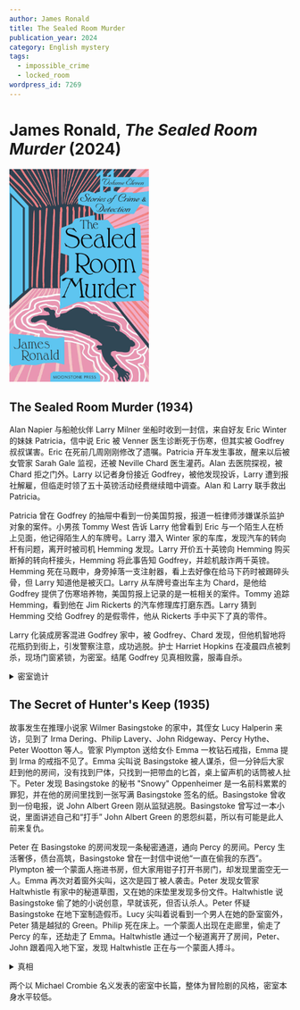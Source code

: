 ```yaml
---
author: James Ronald
title: The Sealed Room Murder
publication_year: 2024
category: English mystery
tags:
  - impossible_crime
  - locked_room
wordpress_id: 7269
---
```


# James Ronald, <i>The Sealed Room Murder</i> (2024)

<img src=images/2024_cover.jpg width=250/>

## The Sealed Room Murder (1934)

Alan Napier 与船舱伙伴 Larry Milner 坐船时收到一封信，来自好友 Eric Winter 的妹妹 Patricia，信中说 Eric 被 Venner 医生诊断死于伤寒，但其实被 Godfrey 叔叔谋害。Eric 在死前几周刚刚修改了遗嘱。Patricia 开车发生事故，醒来以后被女管家 Sarah Gale 监视，还被 Neville Chard 医生灌药。Alan 去医院探视，被 Chard 拒之门外。Larry 以记者身份接近 Godfrey，被他发现投诉，Larry 遭到报社解雇，但临走时领了五十英镑活动经费继续暗中调查。Alan 和 Larry 联手救出 Patricia。

Patricia 曾在 Godfrey 的抽屉中看到一份美国剪报，报道一桩律师涉嫌谋杀监护对象的案件。小男孩 Tommy West 告诉 Larry 他曾看到 Eric 与一个陌生人在桥上见面，他记得陌生人的车牌号。Larry 潜入 Winter 家的车库，发现汽车的转向杆有问题，离开时被司机 Hemming 发现。Larry 开价五十英镑向 Hemming 购买断掉的转向杆接头，Hemming 将此事告知 Godfrey，并趁机敲诈两千英镑。Hemming 死在马厩中，身旁掉落一支注射器，看上去好像在给马下药时被踢碎头骨，但 Larry 知道他是被灭口。Larry 从车牌号查出车主为 Chard，是他给 Godfrey 提供了伤寒培养物，美国剪报上记录的是一桩相关的案件。Tommy 追踪 Hemming，看到他在 Jim Rickerts 的汽车修理库打磨东西。Larry 猜到 Hemming 交给 Godfrey 的是假零件，他从 Rickerts 手中买下了真的零件。

Larry 化装成房客混进 Godfrey 家中，被 Godfrey、Chard 发现，但他机智地将花瓶扔到街上，引发警察注意，成功逃脱。护士 Harriet Hopkins 在凌晨四点被刺杀，现场门窗紧锁，为密室。结尾 Godfrey 见真相败露，服毒自杀。

<details><summary>密室诡计</summary>
Godfrey 和 Chard 合力刺杀 Harriet，从窗户爬到下面的平顶上，从外面取下玻璃，关上空窗框，扣上防盗锁栓，再把玻璃放回原位，用新油灰粘好。一小时后，Chard 在窗外的油灰上刷上快干油漆。
</details>

## The Secret of Hunter's Keep (1935)

故事发生在推理小说家 Wilmer Basingstoke 的家中，其侄女 Lucy Halperin 来访，见到了 Irma Dering、Philip Lavery、John Ridgeway、Percy Hythe、Peter Wootton 等人。管家 Plympton 送给女仆 Emma 一枚钻石戒指，Emma 提到 Irma 的戒指不见了。Emma 尖叫说 Basingstoke 被人谋杀，但一分钟后大家赶到他的房间，没有找到尸体，只找到一把带血的匕首，桌上留声机的话筒被人扯下。Peter 发现 Basingstoke 的秘书 "Snowy" Oppenheimer 是一名前科累累的罪犯，并在他的房间里找到一张写满 Basingstoke 签名的纸。Basingstoke 曾收到一份电报，说 John Albert Green 刚从监狱逃脱。Basingstoke 曾写过一本小说，里面讲述自己和“打手” John Albert Green 的恩怨纠葛，所以有可能是此人前来复仇。

Peter 在 Basingstoke 的房间发现一条秘密通道，通向 Percy 的房间。Percy 生活奢侈，债台高筑，Basingstoke 曾在一封信中说他“一直在偷我的东西”。Plympton 被一个蒙面人拖进书房，但大家用钳子打开书房门，却发现里面空无一人。Emma 再次对着窗外尖叫，这次是园丁被人袭击。Peter 发现女管家 Haltwhistle 有家中的秘道草图，又在她的床垫里发现多份文件。Haltwhistle 说 Basingstoke 偷了她的小说创意，早就该死，但否认杀人。Peter 怀疑 Basingstoke 在地下室制造假币。Lucy 尖叫着说看到一个男人在她的卧室窗外，Peter 猜是越狱的 Green。Philip 死在床上。一个蒙面人出现在走廊里，偷走了 Percy 的车，还劫走了 Emma。Haltwhistle 通过一个秘道离开了房间，Peter、John 跟着闯入地下室，发现 Haltwhistle 正在与一个蒙面人搏斗。

<details><summary>真相</summary>
地下室的蒙面人是 Basingstoke，他为了新书的素材制造闹剧，“绑架”了 Plympton，并让他装扮成蒙面人制造惊悚。Plympton 偷了家中的财物，带着 Emma 逃跑时被警察逮捕。Philip 没有死，只是喝醉酒睡倒，胸前污渍是红酒。Lucy 卧室窗外的男人是“打手”Green，被 John 制服。Haltwhistle 最近刚从精神病院逃脱。
</details>

两个以 Michael Crombie 名义发表的密室中长篇，整体为冒险剧的风格，密室本身水平较低。